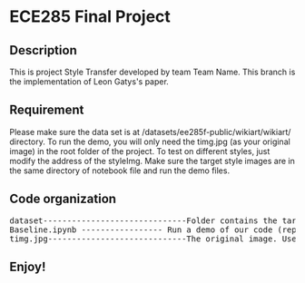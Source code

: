 # ECE285 Final Project 
## Description
This is project Style Transfer developed by team Team Name. This branch is the implementation of Leon Gatys's paper.

## Requirement
Please make sure the data set is at /datasets/ee285f-public/wikiart/wikiart/ directory. To 
run the demo, you will only need the timg.jpg (as your original image) in the root folder of the project. To test on different styles, just modify the address of the styleImg. Make sure the target style images are in the same directory of notebook file and run the demo files.

## Code organization
<pre>
dataset------------------------------Folder contains the target style images' addresses
Baseline.ipynb ----------------- Run a demo of our code (reproduce image(f) in figure 1 of our report)
timg.jpg-----------------------------The original image. Used to be transfered to any style you like.
</pre>

## Enjoy!
                              
